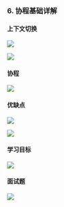 ### 6. 协程基础详解

#### 上下文切换

![](https://picture.lanlance.cn/i/2022/12/07/6390004f3f459.png)

![](https://picture.lanlance.cn/i/2022/12/07/6390007b282a9.png)

#### 协程

![](https://picture.lanlance.cn/i/2022/12/07/639008e15f585.png)

#### 优缺点

![](https://picture.lanlance.cn/i/2022/12/07/63900a065de4b.png)

![](https://picture.lanlance.cn/i/2022/12/07/63900a7c2c241.png)

#### 学习目标

![](https://picture.lanlance.cn/i/2022/12/07/63900b002721b.png)

#### 面试题

![](https://picture.lanlance.cn/i/2022/12/07/63900af0edae5.png)
